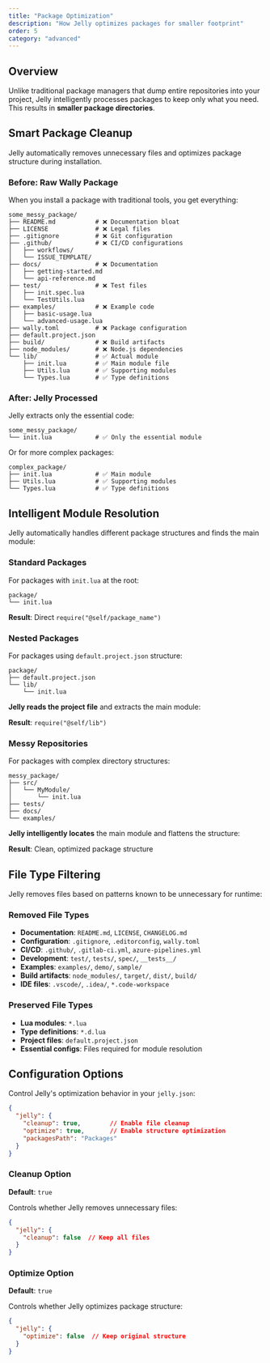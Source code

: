 ```yaml
---
title: "Package Optimization"
description: "How Jelly optimizes packages for smaller footprint"
order: 5
category: "advanced"
---
```


## Overview

Unlike traditional package managers that dump entire repositories into your project, Jelly intelligently processes packages to keep only what you need. This results in **smaller package directories**.

## Smart Package Cleanup

Jelly automatically removes unnecessary files and optimizes package structure during installation.

### Before: Raw Wally Package

When you install a package with traditional tools, you get everything:

```text
some_messy_package/
├── README.md           # ❌ Documentation bloat
├── LICENSE             # ❌ Legal files
├── .gitignore          # ❌ Git configuration
├── .github/            # ❌ CI/CD configurations
│   ├── workflows/
│   └── ISSUE_TEMPLATE/
├── docs/               # ❌ Documentation
│   ├── getting-started.md
│   └── api-reference.md
├── test/               # ❌ Test files
│   ├── init.spec.lua
│   └── TestUtils.lua
├── examples/           # ❌ Example code
│   ├── basic-usage.lua
│   └── advanced-usage.lua
├── wally.toml          # ❌ Package configuration
├── default.project.json
├── build/              # ❌ Build artifacts
├── node_modules/       # ❌ Node.js dependencies
└── lib/                # ✅ Actual module
    ├── init.lua        # ✅ Main module file
    ├── Utils.lua       # ✅ Supporting modules
    └── Types.lua       # ✅ Type definitions
```

### After: Jelly Processed

Jelly extracts only the essential code:

```text
some_messy_package/
└── init.lua            # ✅ Only the essential module
```

Or for more complex packages:

```text
complex_package/
├── init.lua            # ✅ Main module
├── Utils.lua           # ✅ Supporting modules
└── Types.lua           # ✅ Type definitions
```

## Intelligent Module Resolution

Jelly automatically handles different package structures and finds the main module:

### Standard Packages

For packages with `init.lua` at the root:

```text
package/
└── init.lua
```

**Result**: Direct `require("@self/package_name")`

### Nested Packages

For packages using `default.project.json` structure:

```text
package/
├── default.project.json
└── lib/
    └── init.lua
```

**Jelly reads the project file** and extracts the main module:

**Result**: `require("@self/lib")`

### Messy Repositories

For packages with complex directory structures:

```text
messy_package/
├── src/
│   └── MyModule/
│       └── init.lua
├── tests/
├── docs/
└── examples/
```

**Jelly intelligently locates** the main module and flattens the structure:

**Result**: Clean, optimized package structure

## File Type Filtering

Jelly removes files based on patterns known to be unnecessary for runtime:

### Removed File Types

- **Documentation**: `README.md`, `LICENSE`, `CHANGELOG.md`
- **Configuration**: `.gitignore`, `.editorconfig`, `wally.toml`
- **CI/CD**: `.github/`, `.gitlab-ci.yml`, `azure-pipelines.yml`
- **Development**: `test/`, `tests/`, `spec/`, `__tests__/`
- **Examples**: `examples/`, `demo/`, `sample/`
- **Build artifacts**: `node_modules/`, `target/`, `dist/`, `build/`
- **IDE files**: `.vscode/`, `.idea/`, `*.code-workspace`

### Preserved File Types

- **Lua modules**: `*.lua`
- **Type definitions**: `*.d.lua`
- **Project files**: `default.project.json`
- **Essential configs**: Files required for module resolution

## Configuration Options

Control Jelly's optimization behavior in your `jelly.json`:

```json
{
  "jelly": {
    "cleanup": true,        // Enable file cleanup
    "optimize": true,       // Enable structure optimization
    "packagesPath": "Packages"
  }
}
```

### Cleanup Option

**Default**: `true`

Controls whether Jelly removes unnecessary files:

```json
{
  "jelly": {
    "cleanup": false  // Keep all files
  }
}
```

### Optimize Option

**Default**: `true`

Controls whether Jelly optimizes package structure:

```json
{
  "jelly": {
    "optimize": false  // Keep original structure
  }
}
```
